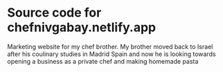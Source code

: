 # Source code for chefnivgabay.netlify.app

Marketing website for my chef brother.
My brother moved back to Israel after his coulinary studies in Madrid Spain
and now he is looking towards opening a business as a private chef and making homemade pasta

